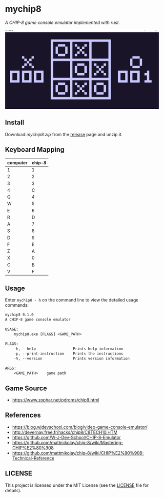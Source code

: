 # mychip8
*A CHIP-8 game console emulator implemented with rust.*

![TICTAC](TICTAC.png)


## Install 
Download *mychip8.zip* from the [release](https://github.com/night-cruise/mychip8/releases) page and unzip it.



## Keyboard Mapping

| computer | chip-8 |
| -------- | ------ |
| 1        | 1      |
| 2        | 2      |
| 3        | 3      |
| 4        | C      |
| Q        | 4      |
| W        | 5      |
| E        | 6      |
| R        | D      |
| A        | 7      |
| S        | 8      |
| D        | 9      |
| F        | E      |
| Z        | A      |
| X        | 0      |
| C        | B      |
| V        | F      |



## Usage

Enter `mychip8 - h` on the command line to view the detailed usage commands:
```text
mychip8 0.1.0
A CHIP-8 game console emulator

USAGE:
    mychip8.exe [FLAGS] <GAME_PATH>

FLAGS:
    -h, --help                 Prints help information
    -p, --print-instruction    Prints the instructions
    -V, --version              Prints version information

ARGS:
    <GAME_PATH>    game path
```


## Game Source

* https://www.zophar.net/pdroms/chip8.html



## References

* https://blog.wjdevschool.com/blog/video-game-console-emulator/
* http://devernay.free.fr/hacks/chip8/C8TECH10.HTM
* https://github.com/W-J-Dev-School/CHIP-8-Emulator
* https://github.com/mattmikolay/chip-8/wiki/Mastering-CHIP%E2%80%908
* https://github.com/mattmikolay/chip-8/wiki/CHIP%E2%80%908-Technical-Reference



## LICENSE

This project is licensed under the MIT License (see the
[LICENSE](LICENSE) file for details).

